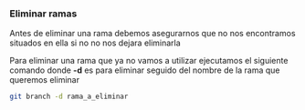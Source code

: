 ### Eliminar ramas

Antes de eliminar una rama debemos asegurarnos que no nos encontramos situados en ella si no no nos dejara eliminarla

Para eliminar una rama que ya no vamos a utilizar ejecutamos el siguiente comando  donde **-d**  es para eliminar seguido del nombre de la rama que queremos eliminar

```bash
git branch -d rama_a_eliminar
```

